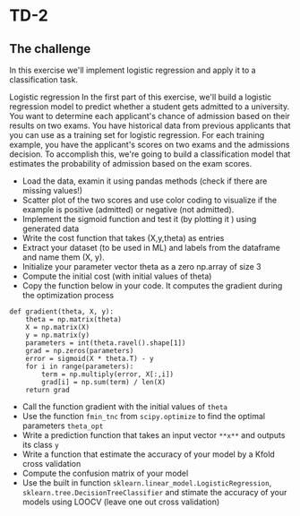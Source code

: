 # TD-2


The challenge
-------------

In this exercise we'll implement logistic regression and apply it to a classification task. 

Logistic regression
In the first part of this exercise, we'll build a logistic regression model to predict whether a student gets admitted to a university. You want to determine each applicant's chance of admission based on their results on two exams. You have historical data from previous applicants that you can use as a training set for logistic regression. For each training example, you have the applicant's scores on two exams and the admissions decision. To accomplish this, we're going to build a classification model that estimates the probability of admission based on the exam scores.


- Load the data, examin it using pandas methods (check if there are missing values!)
- Scatter plot of the two scores and use color coding to visualize if the example is positive (admitted) or negative (not admitted).
- Implement the sigmoid function and test it (by plotting it ) using generated data
- Write the cost function that takes (X,y,theta) as entries
- Extract your dataset (to be used in ML) and labels from the dataframe and name them (X, y).
- Initialize your parameter vector theta as a zero np.array of size 3 
- Compute the initial cost (with initial values of theta) 
- Copy the function below in your code. It computes the gradient during the optimization process
```
def gradient(theta, X, y):
    theta = np.matrix(theta)
    X = np.matrix(X)
    y = np.matrix(y)
    parameters = int(theta.ravel().shape[1])
    grad = np.zeros(parameters)
    error = sigmoid(X * theta.T) - y
    for i in range(parameters):
        term = np.multiply(error, X[:,i])
        grad[i] = np.sum(term) / len(X)
    return grad
```
 - Call the function gradient with the initial values of `theta`
 - Use the function `fmin_tnc` from `scipy.optimize` to find the optimal parameters `theta_opt`
 - Write a prediction function that takes an input vector `**x**` and outputs its class `y`
 - Write a function that estimate the accuracy of your model by a Kfold cross validation
 - Compute the confusion matrix of your model
 - Use the built in function `sklearn.linear_model.LogisticRegression`, `sklearn.tree.DecisionTreeClassifier` and stimate the accuracy of your models using LOOCV (leave one out cross validation)

